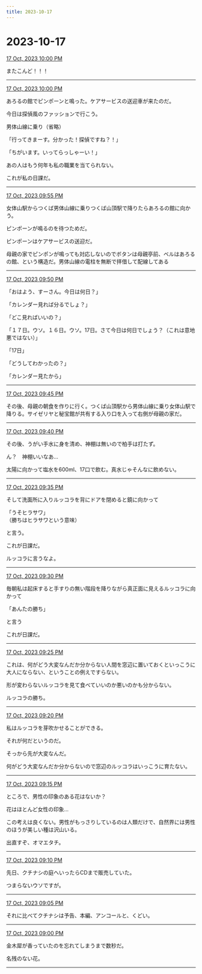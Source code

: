 ```yaml
---
title: 2023-10-17
---
```

# 2023-10-17

[17 Oct, 2023 10:00 PM](https://twitter.com/hirasawa/status/1714265012024520939#m)

またこんど！！！

---

[17 Oct, 2023 10:00 PM](https://twitter.com/hirasawa/status/1714265008559812708#m)

あろるの館でピンポーンと鳴った。ケアサービスの送迎車が来たのだ。  
  
今日は探偵風のファッションで行こう。  
  
男体山線に乗り（省略）  
  
「行ってきまーす。分かった！探偵ですね？！」  
  
「ちがいます。いってらっしゃーい！」  
  
あの人はもう何年も私の職業を当てられない。  
  
これが私の日課だ。

---

[17 Oct, 2023 09:55 PM](https://twitter.com/hirasawa/status/1714263741922197810#m)

女体山駅からつくば男体山線に乗りつくば山頂駅で降りたらあろるの館に向かう。  
  
ピンポーンが鳴るのを待つためだ。  
  
ピンポーンはケアサービスの送迎だ。  
  
母親の家でピンポンが鳴っても対応しないのでボタンは母親亭前、ベルはあろるの館、という構造だ。男体山線の電柱を無断で拝借して配線してある

---

[17 Oct, 2023 09:50 PM](https://twitter.com/hirasawa/status/1714262483739787438#m)

「おはよう、すーさん。今日は何日？」  
  
「カレンダー見れば分るでしょ？」  
  
「どこ見ればいいの？」  
  
「１７日。ウソ。１６日。ウソ。17日。さて今日は何日でしょう？（これは意地悪ではない）」  
  
「17日」  
  
「どうしてわかったの？」  
  
「カレンダー見たから」

---

[17 Oct, 2023 09:45 PM](https://twitter.com/hirasawa/status/1714261225402765610#m)

その後、母親の朝食を作りに行く。つくば山頂駅から男体山線に乗り女体山駅で降りる。サイゼリヤと秘宝館が共有する入り口を入って右側が母親の家だ。

---

[17 Oct, 2023 09:40 PM](https://twitter.com/hirasawa/status/1714259967577096558#m)

その後、うがい手水に身を清め、神棚は無いので柏手は打たず。  
  
ん？　神棚いいなあ…  
  
太陽に向かって塩水を600ml、17口で飲む。真水じゃそんなに飲めない。

---

[17 Oct, 2023 09:35 PM](https://twitter.com/hirasawa/status/1714258708967161978#m)

そして洗面所に入りルッコラを背にドアを閉めると鏡に向かって  
  
「うそヒラサワ」  
（勝ちはヒラサワという意味）  
  
と言う。  
  
これが日課だ。  
  
ルッコラに言うなよ。

---

[17 Oct, 2023 09:30 PM](https://twitter.com/hirasawa/status/1714257452961599844#m)

毎朝私は起床すると手すりの無い階段を降りながら真正面に見えるルッコラに向かって  
  
「あんたの勝ち」  
  
と言う  
  
これが日課だ。

---

[17 Oct, 2023 09:25 PM](https://twitter.com/hirasawa/status/1714256192262856898#m)

これは、何がどう大変なんだか分からない人間を窓辺に置いておくといっこうに大人にならない、ということの例えですらない。  
  
形が変わらないルッコラを見て食べていいのか悪いのかも分からない。  
  
ルッコラの勝ち。

---

[17 Oct, 2023 09:20 PM](https://twitter.com/hirasawa/status/1714254934458380562#m)

私はルッコラを芽吹かせることができる。  
  
それが何だというのだ。  
  
そっから先が大変なんだ。  
  
何がどう大変なんだか分からないので窓辺のルッコラはいっこうに育たない。

---

[17 Oct, 2023 09:15 PM](https://twitter.com/hirasawa/status/1714253676792193310#m)

ところで、男性の印象のある花はないか？  
  
花はほとんど女性の印象…  
  
この考えは良くない。男性がもっさりしているのは人類だけで、自然界には男性のほうが美しい種は沢山いる。  
  
出直すぞ、オマエタチ。

---

[17 Oct, 2023 09:10 PM](https://twitter.com/hirasawa/status/1714252417796096490#m)

先日、クチナシの庭へいったらCDまで販売していた。  
  
つまらないウソですが。

---

[17 Oct, 2023 09:05 PM](https://twitter.com/hirasawa/status/1714251159513313399#m)

それに比べてクチナシは予告、本編、アンコールと、くどい。

---

[17 Oct, 2023 09:00 PM](https://twitter.com/hirasawa/status/1714249907005981048#m)

金木犀が香っていたのを忘れてしまうまで数秒だ。  
  
名残のない花。

---

